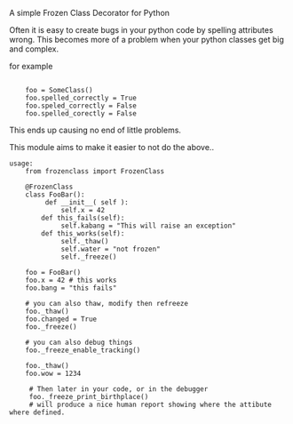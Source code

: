 A simple Frozen Class Decorator for Python

Often it is easy to create bugs in your python code by spelling attributes wrong.
This becomes more of a problem when your python classes get big and complex.

for example

```
	
	foo = SomeClass()
	foo.spelled_correctly = True
	foo.speled_correctly = False
	foo.spelled_corectly = False
```
This ends up causing no end of little problems.

This module aims to make it easier to not do the above..

```
usage:
    from frozenclass import FrozenClass
	
	@FrozenClass
    class FooBar():
         def __init__( self ):
             self.x = 42
        def this_fails(self):
             self.kabang = "This will raise an exception"
        def this_works(self):
             self._thaw()
             self.water = "not frozen"
             self._freeze()

    foo = FooBar()
	foo.x = 42 # this works
	foo.bang = "this fails"
	
	# you can also thaw, modify then refreeze
	foo._thaw()
	foo.changed = True
	foo._freeze()
	
	# you can also debug things
	foo._freeze_enable_tracking()

    foo._thaw()
    foo.wow = 1234
     
	 # Then later in your code, or in the debugger
	 foo._freeze_print_birthplace()
	 # will produce a nice human report showing where the attibute where defined.
```

